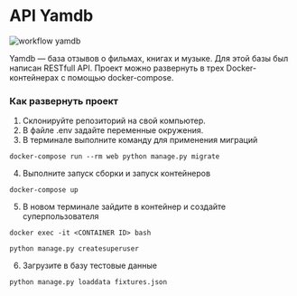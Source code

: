 # API Yamdb
![workflow yamdb](https://github.com/Irina-Nazarova/infra_sp2/raw/master/image/image.png)

Yamdb — база отзывов о фильмах, книгах и музыке. Для этой базы был написан RESTfull API. Проект можно развернуть в трех Docker-контейнерах с помощью docker-compose.

### Как развернуть проект

1. Склонируйте репозиторий на свой компьютер.
2. В файле .env задайте переменные окружения.
3. В терминале выполните команду для применения миграций

```
docker-compose run --rm web python manage.py migrate
```

4. Выполните запуск сборки и запуск контейнеров

```
docker-compose up
```

5. В новом терминале зайдите в контейнер и создайте суперпользователя 

```
docker exec -it <CONTAINER ID> bash
```
```
python manage.py createsuperuser
```

6. Загрузите в базу тестовые данные

```
python manage.py loaddata fixtures.json
```
